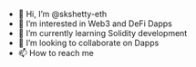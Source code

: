 - 👋 Hi, I’m @skshetty-eth
- 👀 I’m interested in Web3 and DeFi Dapps
- 🌱 I’m currently learning Solidity development
- 💞️ I’m looking to collaborate on Dapps
- 📫 How to reach me

<!---
skshetty-eth/skshetty-eth is a ✨ special ✨ repository because its `README.md` (this file) appears on your GitHub profile.
You can click the Preview link to take a look at your changes.
--->

